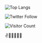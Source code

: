 ![Top Langs](https://github-readme-stats.vercel.app/api/top-langs/?username=wheresalice&hide=CSS,HTML,SCSS,Ruby&layout=compact)

![Twitter Follow](https://img.shields.io/twitter/follow/AliceConsortium?style=social)

![Visitor Count](https://profile-counter.glitch.me/wheresalice/count.svg)

✌️💜🌈🍄🌻🙏
